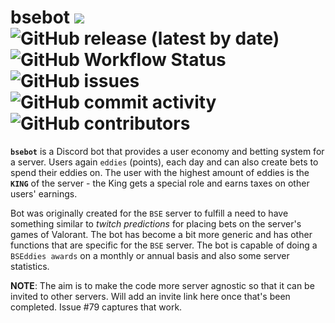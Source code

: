 # bsebot [![](https://img.shields.io/badge/python-3.9+-blue.svg)](https://www.python.org/downloads/) ![GitHub release (latest by date)](https://img.shields.io/github/v/release/esloman/bsebot) ![GitHub Workflow Status](https://img.shields.io/github/actions/workflow/status/esloman/bsebot/docker-image.yml) ![GitHub issues](https://img.shields.io/github/issues-raw/esloman/bsebot) ![GitHub commit activity](https://img.shields.io/github/commit-activity/m/esloman/bsebot) ![GitHub contributors](https://img.shields.io/github/contributors/esloman/bsebot)

**`bsebot`** is a Discord bot that provides a user economy and betting system for a server. Users again `eddies` (points), each day and can also create bets to spend their eddies on. The user with the highest amount of eddies is the **`KING`** of the server - the King gets a special role and earns taxes on other users' earnings.

Bot was originally created for the `BSE` server to fulfill a need to have something similar to _twitch predictions_ for placing bets on the server's games of Valorant. The bot has become a bit more generic and has other functions that are specific for the `BSE` server. The bot is capable of doing a `BSEddies awards` on a monthly or annual basis and also some server statistics.

**NOTE**: The aim is to make the code more server agnostic so that it can be invited to other servers. Will add an invite link here once that's been completed. Issue #79 captures that work.
